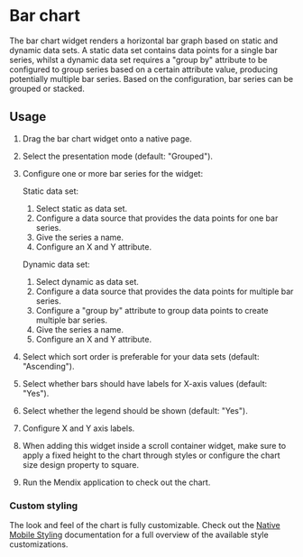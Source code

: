 # Bar chart

The bar chart widget renders a horizontal bar graph based on static and dynamic data sets. A static data set contains
data points for a single bar series, whilst a dynamic data set requires a "group by" attribute to be configured to group 
series based on a certain attribute value, producing potentially multiple bar series. Based on the configuration, bar 
series can be grouped or stacked.

## Usage

1. Drag the bar chart widget onto a native page.
1. Select the presentation mode (default: "Grouped").
1. Configure one or more bar series for the widget:

    Static data set:

    1. Select static as data set.
    1. Configure a data source that provides the data points for one bar series.
    1. Give the series a name.
    1. Configure an X and Y attribute.

    Dynamic data set:

    1. Select dynamic as data set.
    1. Configure a data source that provides the data points for multiple bar series.
    1. Configure a "group by" attribute to group data points to create multiple bar series.
    1. Give the series a name.
    1. Configure an X and Y attribute.

1. Select which sort order is preferable for your data sets (default: "Ascending").
1. Select whether bars should have labels for X-axis values (default: "Yes").
1. Select whether the legend should be shown (default: "Yes").
1. Configure X and Y axis labels.
1. When adding this widget inside a scroll container widget, make sure to apply a fixed height to the chart through styles or configure the chart size design property to square.
1. Run the Mendix application to check out the chart.

### Custom styling

The look and feel of the chart is fully customizable. Check out the
[Native Mobile Styling](https://docs.mendix.com/refguide/native-styling-refguide#) documentation for a full overview of
the available style customizations.
